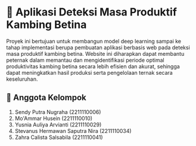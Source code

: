 # 🐐 Aplikasi Deteksi Masa Produktif Kambing Betina
Proyek ini bertujuan untuk membangun model deep learning sampai ke tahap implementasi berupa pembuatan aplikasi berbasis web pada deteksi masa produktif kambing betina. Website ini diharapkan dapat membantu peternak dalam memantau dan mengidentifikasi periode optimal produktivitas kambing betina secara lebih efisien dan akurat, sehingga dapat meningkatkan hasil produksi serta pengelolaan ternak secara keseluruhan.

## 👥 Anggota Kelompok
1. Sendy Putra Nugraha (2211110006)
2. Mo'Ammar Husein (2211110010)
3. Yusnia Auliya Arvianti (2211110029)
4. Stevanus Hermawan Saputra Nira (2211110034)
5. Zahra Calista Salsabila (2211110041)
